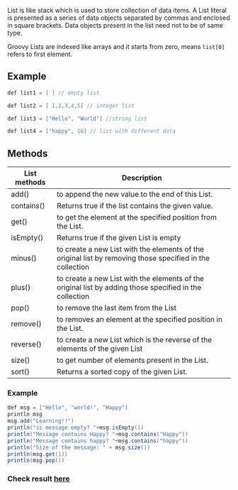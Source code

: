 List is like stack which is used to store  collection of data items. A List literal is presented as a series of data objects separated by commas and enclosed in square brackets. Data objects present in the list need not to be of same type.

Groovy Lists are indexed like arrays and it starts from zero, means `list[0]` refers to first element.

## Example

```java
def list1 = [ ] // empty list

def list2 = [ 1,2,3,4,5] // integer list

def list3 = ["Hello", "World"] //string list

def list4 = ["happy", 16] // list with different data
```
## Methods

|List methods | Description|
|----|----|
| add() | to append the new value to the end of this List.|
| contains() | Returns true if the list contains the given value.|
| get() | to get the element at the specified position from the List.|
| isEmpty() | Returns true if the given List is empty|
| minus() | to create a new List with the elements of the original list by removing those specified in the collection|
| plus() | to create a new List with the elements of the original list by adding those specified in the collection|
| pop() | to remove the last item from the List |
| remove() | to removes an element at the specified position in the List.|
| reverse() | to create a new List which is the reverse of the elements of the given List|
| size() | to get number of elements present in the List.|
| sort() | Returns a sorted copy of the given List.|

### Example

```java
def msg = ["Hello", "world!", "Happy"]
println msg
msg.add("Learning!!")
println("is message empty? "+msg.isEmpty())
println("Message contains Happy? "+msg.contains("Happy"))
println("Message contains happy? "+msg.contains("happy"))
println("Size of the message: " + msg.size())
println(msg.get(1))
println(msg.pop())
```
### Check result [here](https://onecompiler.com/groovy/3vmt4tz9j)

